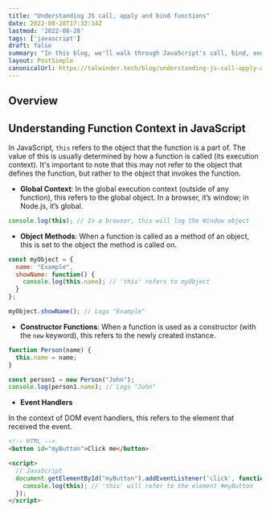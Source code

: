 ```yaml
---
title: "Understanding JS call, apply and bind functions"
date: 2022-08-28T17:32:14Z
lastmod: '2022-08-28'
tags: ['javascript']
draft: false
summary: "In this blog, we'll walk through JavaScript's call, bind, and apply methods, explaining their uses and differences to enhance your coding efficiency and flexibility."
layout: PostSimple
canonicalUrl: https://talwinder.tech/blog/understanding-js-call-apply-and-bing-functions
---
```


## Overview

<TOCInline toc={props.toc} exclude="Overview" toHeading={2} />

## Understanding Function Context in JavaScript

In JavaScript, `this` refers to the object that the function is a part of. The value of this is usually determined by how a function is called (its execution context). It's important to note that this may not refer to the object that defines the function, but rather to the object that invokes the function.

- **Global Context**: In the global execution context (outside of any function), this refers to the global object. In a browser, it’s window; in Node.js, it’s global.

```js
console.log(this); // In a browser, this will log the Window object
```

- **Object Methods**: When a function is called as a method of an object, this is set to the object the method is called on.

```js
const myObject = {
  name: "Example",
  showName: function() {
    console.log(this.name); // 'this' refers to myObject
  }
};

myObject.showName(); // Logs "Example"
```

- **Constructor Functions**: When a function is used as a constructor (with the `new` keyword), this refers to the newly created instance.

```js
function Person(name) {
  this.name = name;
}

const person1 = new Person("John");
console.log(person1.name); // Logs "John"
```

- **Event Handlers**

In the context of DOM event handlers, this refers to the element that received the event.

```html
<!-- HTML -->
<button id="myButton">Click me</button>

<script>
  // JavaScript
  document.getElementById("myButton").addEventListener('click', function() {
    console.log(this); // 'this' will refer to the element #myButton
  });
</script>
```


